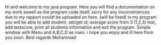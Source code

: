 Hi and welcome to my java program. Here you will find a documentation on my work aswell as the program code itself. 
sorry for any inconveniences due to my rapport couldt be uploaded on here. (will be fixed) 
in my program you will be able to add student, set/get id; average score from 3 (1,2,3) test, add testscore, print all students information and exit the program. 
Simple window with Menu and A,B,C,D as rows. i hope you enjoy and ill here from you soon.
Best regards 
Mohammad

